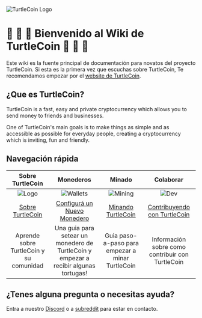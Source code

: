 ![TurtleCoin Logo](images/turtlecoin_logo.png)

# :turtle: :turtle: :turtle: Bienvenido al Wiki de TurtleCoin :turtle: :turtle: :turtle:

Este wiki es la fuente principal de documentación para novatos del proyecto TurtleCoin. Si esta es la primera vez que escuchas sobre TurtleCoin, Te recomendamos empezar por el [website de TurtleCoin](https://turtlecoin.lol/).

## ¿Que es TurtleCoin?

TurtleCoin is a fast, easy and private cryptocurrency which allows you to send money to friends and businesses.

One of TurtleCoin's main goals is to make things as simple and as accessible as possible for everyday people, creating a cryptocurrency which is inviting, fun and friendly.

## Navegación rápida

| **Sobre TurtleCoin** | **Monederos** | **Minado** | **Colaborar** |
|:----------------------:|:-------------:|:------------:|:------------------:|
| ![Logo](images/table_logo.png) | ![Wallets](images/table_wallet.png) | ![Mining](images/table_mine.png) | ![Dev](images/table_dev.png) |
| [Sobre TurtleCoin](about/About-TurtleCoin) | [Configurá un Nuevo Monedero](Getting-Started#new-wallet) | [Minando TurtleCoin](Getting-Started#mining) | [Contribuyendo con TurtleCoin](about/Contributing) |
| Aprende sobre TurtleCoin y su comunidad | Una guia para setear un monedero de TurtleCoin y empezar a recibir algunas tortugas! | Guia paso-a-paso para empezar a minar TurtleCoin | Información sobre como contribuir con TurtleCoin |

## ¿Tenes alguna pregunta o necesitas ayuda?

Entra a nuestro [Discord](http://chat.turtlecoin.lol/) o a [subreddit](https://www.reddit.com/r/TRTL/) para estar en contacto.


